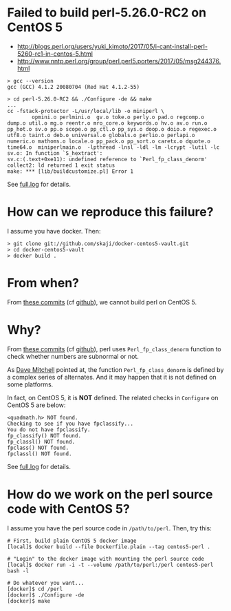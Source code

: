 # Failed to build perl-5.26.0-RC2 on CentOS 5

* http://blogs.perl.org/users/yuki_kimoto/2017/05/i-cant-install-perl-5260-rc1-in-centos-5.html
* http://www.nntp.perl.org/group/perl.perl5.porters/2017/05/msg244376.html

```
> gcc --version
gcc (GCC) 4.1.2 20080704 (Red Hat 4.1.2-55)

> cd perl-5.26.0-RC2 && ./Configure -de && make
...
cc -fstack-protector -L/usr/local/lib -o miniperl \
	    opmini.o perlmini.o  gv.o toke.o perly.o pad.o regcomp.o dump.o util.o mg.o reentr.o mro_core.o keywords.o hv.o av.o run.o pp_hot.o sv.o pp.o scope.o pp_ctl.o pp_sys.o doop.o doio.o regexec.o utf8.o taint.o deb.o universal.o globals.o perlio.o perlapi.o numeric.o mathoms.o locale.o pp_pack.o pp_sort.o caretx.o dquote.o time64.o  miniperlmain.o  -lpthread -lnsl -ldl -lm -lcrypt -lutil -lc
sv.o: In function `S_hextract':
sv.c:(.text+0xe11): undefined reference to `Perl_fp_class_denorm'
collect2: ld returned 1 exit status
make: *** [lib/buildcustomize.pl] Error 1
```

See [full.log](full.log) for details.

# How can we reproduce this failure?

I assume you have docker. Then:

```
> git clone git://github.com/skaji/docker-centos5-vault.git
> cd docker-centos5-vault
> docker build .
```

# From when?

From [these commits](https://perl5.git.perl.org/perl.git/commitdiff/624c42e..1bee6ae) (cf [github](https://github.com/Perl/perl5/compare/624c42e...1bee6ae)),
we cannot build perl on CentOS 5.

# Why?

From [these commits](https://perl5.git.perl.org/perl.git/commitdiff/624c42e..1bee6ae) (cf [github](https://github.com/Perl/perl5/compare/624c42e...1bee6ae)),
perl uses `Perl_fp_class_denorm` function to check whether numbers are subnormal or not.

As [Dave Mitchell](http://www.nntp.perl.org/group/perl.perl5.porters/2017/05/msg244382.html)
pointed at,
the function `Perl_fp_class_denorm` is defined by a complex series of alternates.
And it may happen that it is not defined on some platforms.

In fact, on CentOS 5, it is **NOT** defined. The related checks in `Configure` on CentOS 5 are below:

```
<quadmath.h> NOT found.
Checking to see if you have fpclassify...
You do not have fpclassify.
fp_classify() NOT found.
fp_classl() NOT found.
fpclass() NOT found.
fpclassl() NOT found.
```

See [full.log](full.log) for details.

# How do we work on the perl source code with CentOS 5?

I assume you have the perl source code in `/path/to/perl`.
Then, try this:

```
# First, build plain CentOS 5 docker image
[local]$ docker build --file Dockerfile.plain --tag centos5-perl .

# "Login" to the docker image with mounting the perl source code
[local]$ docker run -i -t --volume /path/to/perl:/perl centos5-perl bash -l

# Do whatever you want...
[docker]$ cd /perl
[docker]$ ./Configure -de
[docker]$ make
```
